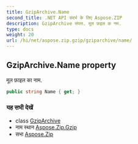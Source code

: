 ```yaml
---
title: GzipArchive.Name
second_title: .NET API संदर्भ के लिए Aspose.ZIP
description: GzipArchive संपत्त. मूल फ़इल क नम.
type: docs
weight: 20
url: /hi/net/aspose.zip.gzip/gziparchive/name/
---
```

## GzipArchive.Name property

मूल फ़ाइल का नाम.

```csharp
public string Name { get; }
```

### यह सभी देखें

* class [GzipArchive](../)
* नाम स्थान [Aspose.Zip.Gzip](../../gziparchive/)
* सभा [Aspose.Zip](../../../)


